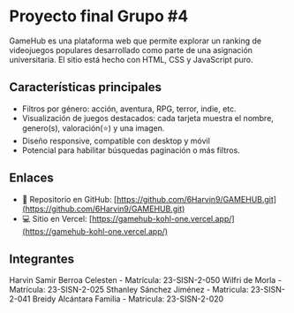 # Proyecto final Grupo #4

GameHub es una plataforma web que permite explorar un ranking de videojuegos populares desarrollado
como parte de una asignación universitaria. El sitio está hecho con HTML, CSS y JavaScript puro.

## Características principales
- Filtros por género: acción, aventura, RPG, terror, indie, etc.
- Visualización de juegos destacados: cada tarjeta muestra el nombre, genero(s), valoración(⭐) y una imagen.
- Diseño responsive, compatible con desktop y móvil
- Potencial para habilitar búsquedas paginación o más filtros.


## Enlaces

- 📁 Repositorio en GitHub: [https://github.com/6Harvin9/GAMEHUB.git](https://github.com/6Harvin9/GAMEHUB.git)
- 💻 Sitio en Vercel: [https://gamehub-kohl-one.vercel.app/](https://gamehub-kohl-one.vercel.app/)

## Integrantes
Harvin Samir Berroa Celesten - Matrícula: 23-SISN-2-050
Wilfri de Morla - Matrícula: 23-SISN-2-025
Sthanley Sánchez Jiménez - Matricula: 23-SISN-2-041
Breidy Alcántara Familia - Matricula: 23-SISN-2-020
